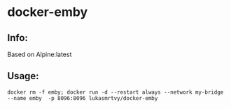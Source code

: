 # docker-emby

## Info:
Based on Alpine:latest

## Usage:
`docker rm -f emby; docker run -d --restart always --network my-bridge --name emby  -p 8096:8096 lukasmrtvy/docker-emby`
